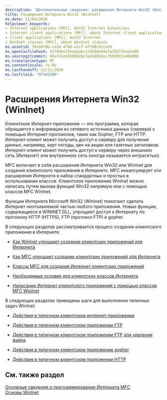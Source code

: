 ```yaml
---
description: 'Дополнительные сведения: расширения Интернета Win32 (WinInet)'
title: Расширения Интернета Win32 (WinInet)
ms.date: 11/04/2016
helpviewer_keywords:
- Internet applications [MFC], Win32 Internet Extensions
- Internet client applications [MFC], about Internet client applications
- client applications [MFC], Win32 Internet
- WinInet classes [MFC], about WinInet classes
ms.assetid: f8c80f0b-ce14-4f0d-a3cf-4f7d8c5cca59
ms.openlocfilehash: 52f04be25e16aa6c1c0546e68a7a702335ae5a09
ms.sourcegitcommit: d6af41e42699628c3e2e6063ec7b03931a49a098
ms.translationtype: MT
ms.contentlocale: ru-RU
ms.lasthandoff: 12/11/2020
ms.locfileid: "97342599"
---
```

# <a name="win32-internet-extensions-wininet"></a>Расширения Интернета Win32 (WinInet)

Клиентское Интернет-приложение — это программа, которая обращается к информации из сетевого источника данных (сервера) с помощью Интернет-протоколов, таких как Gopher, FTP или HTTP. Интернет-клиент может получить доступ к серверу для получения данных, например, карт погоды, цен на акции или газетных заголовков. Интернет-клиент может получить доступ к серверу через внешнюю сеть (Интернет) или внутреннюю сеть (иногда называется интрасетью).

MFC включает в себя расширения Интернета Win32 или WinInet для создания клиентского приложения в Интернете. MFC инкапсулирует эти расширения Интернета в набор стандартных и простых в использовании классов. Клиентское приложение WinInet можно написать путем вызова функций Win32 напрямую или с помощью классов MFC WinInet.

Функции Интернета Microsoft Win32 (WinInet) помогают сделать Интернет неотъемлемой частью любого приложения. Новые функции, содержащиеся в WININET.DLL, упрощают доступ к Интернету по протоколу HTTP (HTTPS), FTP (протокол FTP) и gopher.

В следующих разделах рассматривается процесс создания клиентского приложения в Интернете.

- [Как WinInet упрощает создание клиентских приложений для Интернета](../mfc/how-wininet-makes-it-easier-to-create-internet-client-applications.md)

- [Как MFC упрощает создание клиентских приложений для Интернета](../mfc/how-mfc-makes-it-easier-to-create-internet-client-applications.md)

- [Классы MFC для создания Интернет клиентских приложений](../mfc/mfc-classes-for-creating-internet-client-applications.md)

- [Необходимые условия для клиентских классов Интернета](../mfc/prerequisites-for-internet-client-classes.md)

- [Написание Интернет клиентского приложения с помощью классов MFC WinInet](../mfc/writing-an-internet-client-application-using-mfc-wininet-classes.md)

В следующих разделах приведены шаги для выполнения типичных задач WinInet:

- [Действия в типичном клиентском интернет-приложении](../mfc/steps-in-a-typical-internet-client-application.md)

- [Действия в типичном клиентском приложении FTP](../mfc/steps-in-a-typical-ftp-client-application.md)

- [Действия в типичном клиентском приложении FTP для удаления файла](../mfc/steps-in-a-typical-ftp-client-application-to-delete-a-file.md)

- [Действия в типичном клиентском приложении gopher](../mfc/steps-in-a-typical-gopher-client-application.md)

- [Действия в типичном клиентском приложении HTTP](../mfc/steps-in-a-typical-http-client-application.md)

## <a name="see-also"></a>См. также раздел

[Основные сведения о программировании Интернета MFC](../mfc/mfc-internet-programming-basics.md)<br/>
[Основы WinInet](../mfc/wininet-basics.md)
